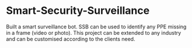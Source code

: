 # Smart-Security-Surveillance
Built a smart surveillance bot. SSB can be used to identify any PPE missing in a frame (video or photo).
This project can be extended to any industry and can be customised according to the clients need.
